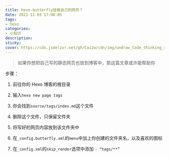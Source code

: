 ```yaml
---
title: hexo-butterfly挂载自己的网页？
date: 2021-11-03 17:08:05
tags:
- hexo
categories:
- 小知识
description:
sticky:
cover: https://cdn.jsdelivr.net/gh/Cai2w/cdn/img/undraw_Code_thinking_re_gka2.png
---
```


> 如果你想把自己写的静态网页也放到博客中，那这篇文章或许能帮助你

步骤：

1. 前往你的 Hexo 博客的根目录

2. 输入`hexo new page tags`

3. 你会找到`source/tags/index.md`这个文件
4. 删除这个文件，只保留文件夹
5. 将写好的网页内容放到该文件夹中
6. 在`_config.butterfly.xml`的`menu`中加上你创建的文件夹名，以及喜欢的图标
7. 在`_config.xml`的`skip_render`选项中添加 `- “tags/**”`

